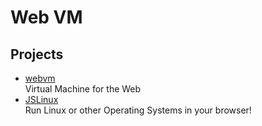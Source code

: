 # Web VM

## Projects

- [webvm](https://github.com/leaningtech/webvm)
  <br/>Virtual Machine for the Web
- [JSLinux](https://bellard.org/jslinux/)
  <br/>Run Linux or other Operating Systems in your browser!